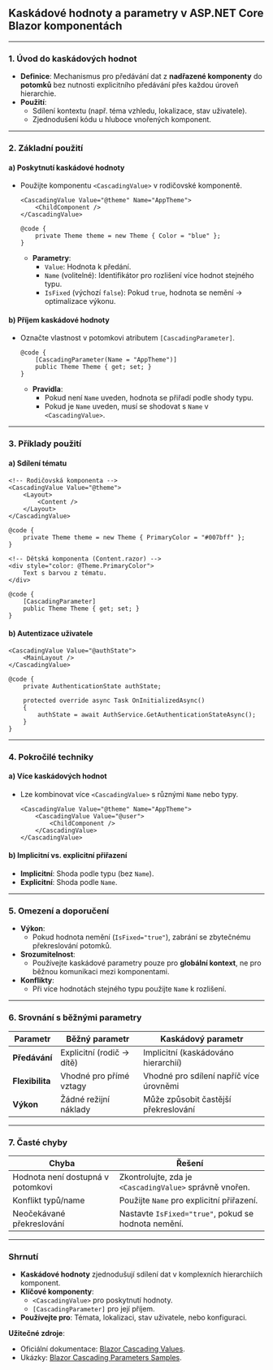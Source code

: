
## **Kaskádové hodnoty a parametry v ASP.NET Core Blazor komponentách**

---

### **1. Úvod do kaskádových hodnot**  

- **Definice**: Mechanismus pro předávání dat z **nadřazené komponenty** do **potomků** bez nutnosti explicitního předávání přes každou úroveň hierarchie.  
- **Použití**:  
  - Sdílení kontextu (např. téma vzhledu, lokalizace, stav uživatele).  
  - Zjednodušení kódu u hluboce vnořených komponent.  

---

### **2. Základní použití**  

#### **a) Poskytnutí kaskádové hodnoty** 

- Použijte komponentu `<CascadingValue>` v rodičovské komponentě.  
  ```razor  
  <CascadingValue Value="@theme" Name="AppTheme">  
      <ChildComponent />  
  </CascadingValue>  

  @code {  
      private Theme theme = new Theme { Color = "blue" };  
  }  
  ```  
  - **Parametry**:  
    - `Value`: Hodnota k předání.  
    - `Name` (volitelné): Identifikátor pro rozlišení více hodnot stejného typu.  
    - `IsFixed` (výchozí `false`): Pokud `true`, hodnota se nemění → optimalizace výkonu.  

#### **b) Příjem kaskádové hodnoty**  

- Označte vlastnost v potomkovi atributem `[CascadingParameter]`.  
  ```razor  
  @code {  
      [CascadingParameter(Name = "AppTheme")]  
      public Theme Theme { get; set; }  
  }  
  ```  
  - **Pravidla**:  
    - Pokud není `Name` uveden, hodnota se přiřadí podle shody typu.  
    - Pokud je `Name` uveden, musí se shodovat s `Name` v `<CascadingValue>`.  

---

### **3. Příklady použití**  

#### **a) Sdílení tématu**  

```razor  
<!-- Rodičovská komponenta -->  
<CascadingValue Value="@theme">  
    <Layout>  
        <Content />  
    </Layout>  
</CascadingValue>  

@code {  
    private Theme theme = new Theme { PrimaryColor = "#007bff" };  
}  

<!-- Dětská komponenta (Content.razor) -->  
<div style="color: @Theme.PrimaryColor">  
    Text s barvou z tématu.  
</div>  

@code {  
    [CascadingParameter]  
    public Theme Theme { get; set; }  
}  
```  

#### **b) Autentizace uživatele**  

```razor  
<CascadingValue Value="@authState">  
    <MainLayout />  
</CascadingValue>  

@code {  
    private AuthenticationState authState;  

    protected override async Task OnInitializedAsync()  
    {  
        authState = await AuthService.GetAuthenticationStateAsync();  
    }  
}  
```  

---

### **4. Pokročilé techniky**  

#### **a) Více kaskádových hodnot**  

- Lze kombinovat více `<CascadingValue>` s různými `Name` nebo typy.  
  ```razor  
  <CascadingValue Value="@theme" Name="AppTheme">  
      <CascadingValue Value="@user">  
          <ChildComponent />  
      </CascadingValue>  
  </CascadingValue>  
  ```  

#### **b) Implicitní vs. explicitní přiřazení**  

- **Implicitní**: Shoda podle typu (bez `Name`).  
- **Explicitní**: Shoda podle `Name`.  

---

### **5. Omezení a doporučení**  

- **Výkon**:  
  - Pokud hodnota nemění (`IsFixed="true"`), zabrání se zbytečnému překreslování potomků.  
- **Srozumitelnost**:  
  - Používejte kaskádové parametry pouze pro **globální kontext**, ne pro běžnou komunikaci mezi komponentami.  
- **Konflikty**:  
  - Při více hodnotách stejného typu použijte `Name` k rozlišení.  

---

### **6. Srovnání s běžnými parametry**  

| **Parametr**          | **Běžný parametr**                  | **Kaskádový parametr**               |  
|-----------------------|--------------------------------------|---------------------------------------|  
| **Předávání**         | Explicitní (rodič → dítě)           | Implicitní (kaskádováno hierarchií)  |  
| **Flexibilita**       | Vhodné pro přímé vztagy             | Vhodné pro sdílení napříč více úrovněmi |  
| **Výkon**             | Žádné režijní náklady               | Může způsobit častější překreslování |  

---

### **7. Časté chyby**  

| **Chyba**                          | **Řešení**                                  |  
|------------------------------------|---------------------------------------------|  
| Hodnota není dostupná v potomkovi  | Zkontrolujte, zda je `<CascadingValue>` správně vnořen. |  
| Konflikt typů/name                | Použijte `Name` pro explicitní přiřazení.    |  
| Neočekávané překreslování         | Nastavte `IsFixed="true"`, pokud se hodnota nemění. |  

---

### **Shrnutí**  

- **Kaskádové hodnoty** zjednodušují sdílení dat v komplexních hierarchiích komponent.  
- **Klíčové komponenty**:  
  - `<CascadingValue>` pro poskytnutí hodnoty.  
  - `[CascadingParameter]` pro její příjem.  
- **Používejte pro**: Témata, lokalizaci, stav uživatele, nebo konfiguraci.  

**Užitečné zdroje**:  
- Oficiální dokumentace: [Blazor Cascading Values](https://learn.microsoft.com/cs-cz/aspnet/core/blazor/components/cascading-values).  
- Ukázky: [Blazor Cascading Parameters Samples](https://github.com/dotnet/blazor-samples).
